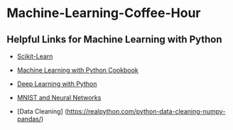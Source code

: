 # Machine-Learning-Coffee-Hour

## Helpful Links for Machine Learning with Python

* [Scikit-Learn](http://scikit-learn.org/stable/documentation.html)

* [Machine Learning with Python Cookbook](https://www.safaribooksonline.com/library/view/machine-learning-with/9781491989371/)

* [Deep Learning with Python](https://www.manning.com/books/deep-learning-with-python)

* [MNIST and Neural Networks](https://www.youtube.com/watch?v=aircAruvnKk)

* [Data Cleaning] (https://realpython.com/python-data-cleaning-numpy-pandas/)

